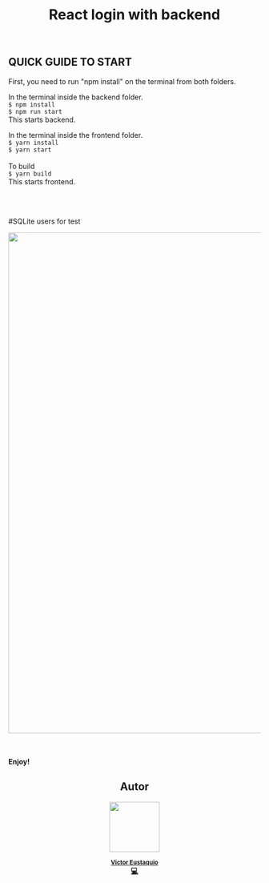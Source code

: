 

<h1 align="center">React login with backend</h1> 




</br>

## QUICK GUIDE TO START

First, you need to run "npm install" on the terminal from both folders.


In the terminal inside the backend folder.
<br>
```$ npm install```
<br>
```$ npm run start```
<br>
This starts backend.

In the terminal inside the frontend folder.
<br>
```$ yarn install```
<br>
```$ yarn start```
<br>
<br>
To build
<br>
```$ yarn build```
<br>
This starts frontend.

<br>

<br>


#SQLite users for test
<p align="center">
  <img src="https://raw.githubusercontent.com/Viktorlvkl/react-login-with-backend/main/BACKEND/database.sqlite3.png" width="1000px" float="center"/>
</p>

<br>

<br>
<b>Enjoy!<b>


<h2 align="center">Autor</h2> 
<p  align="center" >
   <img src="https://avatars0.githubusercontent.com/u/57416241?s=460&u=0a619dcce4a4194b8ebb86ba6fd382ee258a3a28&v=4" width="100px;" alt=""/>
</p>
  <p  align="center" >
  <sub><a href="https://github.com/viktorlvkl" title="dev"><b>Victor Eustaquio</b></a>
      <a href="#viktorlvkl" title="Image Profile"></a></td>
  </sub></a><br /><a href="https://github.com/viktorlvkl" title="Code">💻</a>
    </p>

